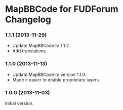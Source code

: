 # MapBBCode for FUDForum Changelog

### 1.1.1 (2013-11-29)

* Update MapBBCode to 1.1.2.
* Add translations.

### 1.1.0 (2013-11-13)

* Update MapBBCode to version 1.1.0.
* Made it easier to enable proprietary layers.

### 1.0.0 (2013-11-03)

Initial version.
